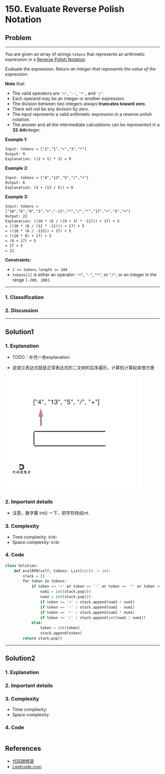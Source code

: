 # 150. Evaluate Reverse Polish Notation

## Problem

*****

You are given an array of strings `tokens` that represents an arithmetic expression in a [Reverse Polish Notation](http://en.wikipedia.org/wiki/Reverse_Polish_notation).

Evaluate the expression. Return *an integer that represents the value of the expression*.

**Note** that:

- The valid operators are `'+'`, `'-'`, `'*'`, and `'/'`.
- Each operand may be an integer or another expression.
- The division between two integers always **truncates toward zero**.
- There will not be any division by zero.
- The input represents a valid arithmetic expression in a reverse polish notation.
- The answer and all the intermediate calculations can be represented in a **32-bit**integer.

 

**Example 1:**

```
Input: tokens = ["2","1","+","3","*"]
Output: 9
Explanation: ((2 + 1) * 3) = 9
```

**Example 2:**

```
Input: tokens = ["4","13","5","/","+"]
Output: 6
Explanation: (4 + (13 / 5)) = 6
```

**Example 3:**

```
Input: tokens = ["10","6","9","3","+","-11","*","/","*","17","+","5","+"]
Output: 22
Explanation: ((10 * (6 / ((9 + 3) * -11))) + 17) + 5
= ((10 * (6 / (12 * -11))) + 17) + 5
= ((10 * (6 / -132)) + 17) + 5
= ((10 * 0) + 17) + 5
= (0 + 17) + 5
= 17 + 5
= 22
```

 

**Constraints:**

- `1 <= tokens.length <= 104`
- `tokens[i]` is either an operator: `"+"`, `"-"`, `"*"`, or `"/"`, or an integer in the range `[-200, 200]`.

******

### 1. Classification



### 2. Discussion





*******

## Solution1

### 1. Explanation

- TODO：补充一些explanation

- 逆波兰表达式就是正常表达式的二叉树的后序遍历，计算机计算起来很方便

![150.逆波兰表达式求值](./0150%20Evaluate%20Reverse%20Polish%20Notation.assets/150.%E9%80%86%E6%B3%A2%E5%85%B0%E8%A1%A8%E8%BE%BE%E5%BC%8F%E6%B1%82%E5%80%BC.gif)



### 2. Important details

- 注意，数字要 int() 一下，把字符转成int.

### 3. Complexity

- Time complexity: `O(N)`
- Space complexity: `O(N)`



### 4. Code

```python
class Solution:
    def evalRPN(self, tokens: List[str]) -> int:
        stack = []
        for token in tokens:
            if token == '+' or token == '-' or token == '*' or token == '/':
                num1 = int(stack.pop())
                num2 = int(stack.pop())
                if token == '+' : stack.append(num2 + num1)
                if token == '-' : stack.append(num2 - num1)
                if token == '*' : stack.append(num2 * num1)
                if token == '/' : stack.append(int(num2 / num1))
            else:
                token = int(token)
                stack.append(token)
        return stack.pop()
```



********

## Solution2

### 1. Explanation





### 2. Important details





### 3. Complexity

- Time complexity:
- Space complexity:



### 4. Code

```python

```

## References

- [代码随想录 ](https://github.com/youngyangyang04/leetcode-master)
- [Leetcode.com](https://leetcode.com/problemset/all/)
